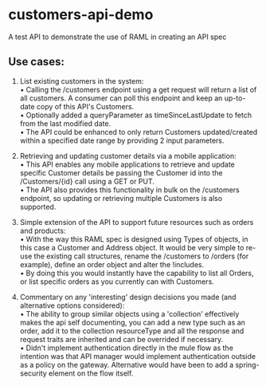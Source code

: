 <h1>customers-api-demo</h1>

 A test API to demonstrate the use of RAML in creating an API spec

<h2>Use cases:</h2>

1.	List existing customers in the system: <br>
•	Calling the /customers endpoint using a get request will return a list of all customers. A consumer can poll this endpoint and keep an up-to-date copy of this API's Customers.<br>
•	Optionally added a queryParameter as timeSinceLastUpdate to fetch from the last modified date.<br>
•	The API could be enhanced to only return Customers updated/created within a specified date range by providing 2 input parameters.<br>

2.	Retrieving and updating customer details via a mobile application: <br>
•	This API enables any mobile applications to retrieve and update specific Customer details be passing the Customer id into the /Customers/{id} call using a GET or PUT. <br>
•	The API also provides this functionality in bulk on the /customers endpoint, so updating or retrieving multiple Customers is also supported. <br>

3.	Simple extension of the API to support future resources such as orders and products: <br>
•	With the way this RAML spec is designed using Types of objects, in this case a Customer and Address object. It would be very simple to re-use the existing call structures, rename the /customers to /orders (for example), define an order object and alter the !includes. <br>
•	By doing this you would instantly have the capability to list all Orders, or list specific orders as you currently can with Customers. <br>

4.	Commentary on any 'interesting' design decisions you made (and alternative options considered): <br>
•	The ability to group similar objects using a 'collection' effectively makes the api self documenting, you can add a new type such as an order, add it to the collection resourceType and all the response and request traits are inherited and can be overrided if necessary.<br>
•	Didn't implement authentication directly in the mule flow as the intention was that API manager would implement authentication outside as a policy on the gateway. Alternative would have been to add a spring-security element on the flow itself.<br>
 
